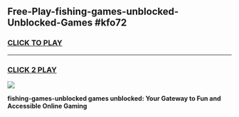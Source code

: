 
## Free-Play-fishing-games-unblocked-Unblocked-Games #kfo72
<h3>
<a href="https://news.freeplayer.one?title=fishing-games-unblocked&ref=8M">CLICK TO PLAY</a></h3>
<hr>

<h3>
<a href="https://news.freeplayer.one?title=fishing-games-unblocked&ref=8M">CLICK 2 PLAY</a>
  
</h3>

<a href="https://news.freeplayer.one?title=fishing-games-unblocked&ref=8M"><img src="https://clearcache.store/games.png"></a>


**fishing-games-unblocked games unblocked: Your Gateway to Fun and Accessible Online Gaming**
